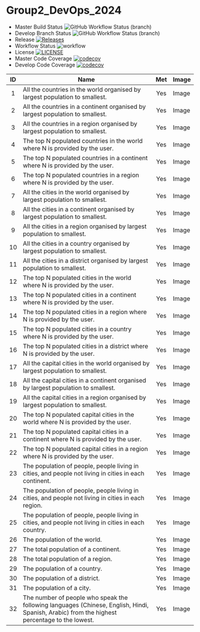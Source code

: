 # Group2_DevOps_2024

* Master Build Status ![GitHub Workflow Status (branch)](https://img.shields.io/github/actions/workflow/status/40518402/Group2_DevOps_2024/main.yml?branch=master)
* Develop Branch Status ![GitHub Workflow Status (branch)](https://img.shields.io/github/actions/workflow/status/40518402/Group2_DevOps_2024/main.yml?branch=develop)
* Release [![Releases](https://img.shields.io/github/release/40518402/Group2_DevOps_2024/all.svg?style=flat-square)](https://github.com/40518402/Group2_DevOps_2024/releases)
* Workflow Status  ![workflow](https://github.com/40518402/Group2_DevOps_2024/actions/workflows/main.yml/badge.svg)
* License [![LICENSE](https://img.shields.io/github/license/40518402/Group2_DevOps_2024.svg?style=flat-square)](https://github.com/40518402/Group2_DevOps_2024/blob/master/LICENSE)
* Master Code Coverage [![codecov](https://codecov.io/github/40518402/Group2_DevOps_2024/branch/master/graph/badge.svg?token=ES6WGKMHF6)](https://codecov.io/github/40518402/Group2_DevOps_2024)
* Develop Code Coverage [![codecov](https://codecov.io/github/40518402/Group2_DevOps_2024/branch/develop/graph/badge.svg?token=ES6WGKMHF6)](https://codecov.io/github/40518402/Group2_DevOps_2024)

| ID | Name                                                                                                                                         | Met | Image |
|:--:|----------------------------------------------------------------------------------------------------------------------------------------------|:---:|-------|
| 1  | All the countries in the world organised by largest population to smallest.                                                                  | Yes | Image |
| 2  | All the countries in a continent organised by largest population to smallest.                                                                | Yes | Image |
| 3  | All the countries in a region organised by largest population to smallest.                                                                   | Yes | Image |
| 4  | The top N populated countries in the world where N is provided by the user.                                                                  | Yes | Image |
| 5  | The top N populated countries in a continent where N is provided by the user.                                                                | Yes | Image |
| 6  | The top N populated countries in a region where N is provided by the user.                                                                   | Yes | Image |
| 7  | All the cities in the world organised by largest population to smallest.                                                                     | Yes | Image |
| 8  | All the cities in a continent organised by largest population to smallest.                                                                   | Yes | Image |
| 9  | All the cities in a region organised by largest population to smallest.                                                                      | Yes | Image |
| 10 | All the cities in a country organised by largest population to smallest.                                                                     | Yes | Image |
| 11 | All the cities in a district organised by largest population to smallest.                                                                    | Yes | Image |
| 12 | The top N populated cities in the world where N is provided by the user.                                                                     | Yes | Image |
| 13 | The top N populated cities in a continent where N is provided by the user.                                                                   | Yes | Image |
| 14 | The top N populated cities in a region where N is provided by the user.                                                                      | Yes | Image |
| 15 | The top N populated cities in a country where N is provided by the user.                                                                     | Yes | Image |
| 16 | The top N populated cities in a district where N is provided by the user.                                                                    | Yes | Image |
| 17 | All the capital cities in the world organised by largest population to smallest.                                                             | Yes | Image |
| 18 | All the capital cities in a continent organised by largest population to smallest.                                                           | Yes | Image |
| 19 | All the capital cities in a region organised by largest population to smallest.                                                              | Yes | Image |
| 20 | The top N populated capital cities in the world where N is provided by the user.                                                             | Yes | Image |
| 21 | The top N populated capital cities in a continent where N is provided by the user.                                                           | Yes | Image |
| 22 | The top N populated capital cities in a region where N is provided by the user.                                                              | Yes | Image |
| 23 | The population of people, people living in cities, and people not living in cities in each continent.                                        | Yes | Image |
| 24 | The population of people, people living in cities, and people not living in cities in each region.                                           | Yes | Image |
| 25 | The population of people, people living in cities, and people not living in cities in each country.                                          | Yes | Image |
| 26 | The population of the world.                                                                                                                 | Yes | Image |
| 27 | The total population of a continent.                                                                                                         | Yes | Image |
| 28 | The total population of a region.                                                                                                            | Yes | Image |
| 29 | The population of a country.                                                                                                                 | Yes | Image |
| 30 | The population of a district.                                                                                                                | Yes | Image |
| 31 | The population of a city.                                                                                                                    | Yes | Image |
| 32 | The number of people who speak the following languages (Chinese, English, Hindi, Spanish, Arabic) from the highest percentage to the lowest. | Yes | Image |